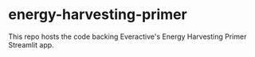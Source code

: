 # energy-harvesting-primer

This repo hosts the code backing Everactive's Energy Harvesting Primer Streamlit app.

